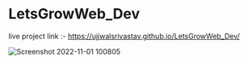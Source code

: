# LetsGrowWeb_Dev

live project link :-
https://ujjwalsrivastav.github.io/LetsGrowWeb_Dev/

![Screenshot 2022-11-01 100805](https://user-images.githubusercontent.com/87747687/199159958-8d009246-bd70-4471-9fa0-7e04caf319d0.png)
